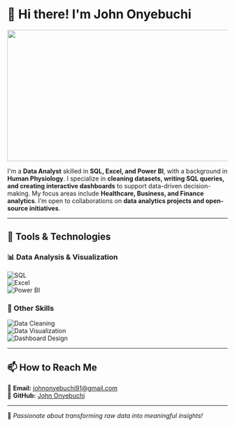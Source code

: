 # 👋 Hi there! I'm John Onyebuchi  

<img src="https://media.giphy.com/media/RbDKaczqWovIugyJmW/giphy.gif" width="600" height="300"/>

I'm a **Data Analyst** skilled in **SQL, Excel, and Power BI**, with a background in **Human Physiology**. I specialize in **cleaning datasets, writing SQL queries, and creating interactive dashboards** to support data-driven decision-making. My focus areas include **Healthcare, Business, and Finance analytics**. I’m open to collaborations on **data analytics projects and open-source initiatives**.  

---

## 🔹 Tools & Technologies  

### **📊 Data Analysis & Visualization**  
![SQL](https://img.shields.io/badge/SQL-CC2927?style=for-the-badge&logo=MicrosoftSQLServer&logoColor=white)  
![Excel](https://img.shields.io/badge/Excel-217346?style=for-the-badge&logo=MicrosoftExcel&logoColor=white)  
![Power BI](https://img.shields.io/badge/PowerBI-F2C811?style=for-the-badge&logo=PowerBI&logoColor=black)  

### **📌 Other Skills**  
![Data Cleaning](https://img.shields.io/badge/Data%20Cleaning-%F0%9F%92%A7-blue?style=for-the-badge)  
![Data Visualization](https://img.shields.io/badge/Data%20Visualization-%F0%9F%93%88-orange?style=for-the-badge)  
![Dashboard Design](https://img.shields.io/badge/Dashboard%20Design-%F0%9F%9A%80-green?style=for-the-badge)  

---

## 📫 How to Reach Me  
📧 **Email:** [johnonyebuchi91@gmail.com](mailto:johnonyebuchi91@gmail.com)  
📌 **GitHub:** [John Onyebuchi](https://github.com/johnonyebuchi91)  

---

🚀 *Passionate about transforming raw data into meaningful insights!*  


<!--
**johnonyebuchi91/JohnOnyebuchi91** is a ✨ _special_ ✨ repository because its `README.md` (this file) appears on your GitHub profile.

Here are some ideas to get you started:

- 🔭 I’m currently working on ...
- 🌱 I’m currently learning ...
- 👯 I’m looking to collaborate on ...
- 🤔 I’m looking for help with ...
- 💬 Ask me about ...
- 📫 How to reach me: ...
- 😄 Pronouns: ...
- ⚡ Fun fact: ...
-->
